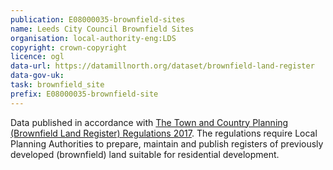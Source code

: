 ```yaml
---
publication: E08000035-brownfield-sites
name: Leeds City Council Brownfield Sites
organisation: local-authority-eng:LDS
copyright: crown-copyright
licence: ogl
data-url: https://datamillnorth.org/dataset/brownfield-land-register
data-gov-uk: 
task: brownfield_site
prefix: E08000035-brownfield-site
---
```


Data published in accordance with [The Town and Country Planning (Brownfield Land Register) Regulations 2017](http://www.legislation.gov.uk/uksi/2017/403/contents/made).
The regulations require Local Planning Authorities to prepare, maintain and publish registers of previously developed (brownfield) land suitable for residential development.

